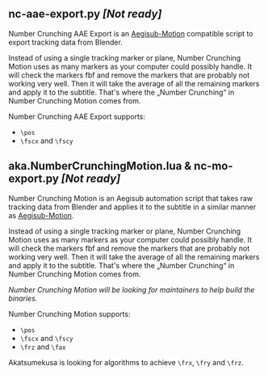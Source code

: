 ## nc-aae-export.py *[Not ready]*

Number Crunching AAE Export is an [Aegisub-Motion](https://github.com/TypesettingTools/Aegisub-Motion/) compatible script to export tracking data from Blender.  

Instead of using a single tracking marker or plane, Number Crunching Motion uses as many markers as your computer could possibly handle. It will check the markers fbf and remove the markers that are probably not working very well. Then it will take the average of all the remaining markers and apply it to the subtitle. That's where the „Number Crunching“ in Number Crunching Motion comes from.  

Number Crunching AAE Export supports:  
* `\pos`  
* `\fscx` and `\fscy`  

## aka.NumberCrunchingMotion.lua & nc-mo-export.py *[Not ready]*

Number Crunching Motion is an Aegisub automation script that takes raw tracking data from Blender and applies it to the subtitle in a similar manner as [Aegisub-Motion](https://github.com/TypesettingTools/Aegisub-Motion/).  

Instead of using a single tracking marker or plane, Number Crunching Motion uses as many markers as your computer could possibly handle. It will check the markers fbf and remove the markers that are probably not working very well. Then it will take the average of all the remaining markers and apply it to the subtitle. That's where the „Number Crunching“ in Number Crunching Motion comes from.  

*Number Crunching Motion will be looking for maintainers to help build the binaries.*  

Number Crunching Motion supports: 
* `\pos`  
* `\fscx` and `\fscy`  
* `\frz` and `\fax`  

Akatsumekusa is looking for algorithms to achieve `\frx`, `\fry` and `\frz`.  
